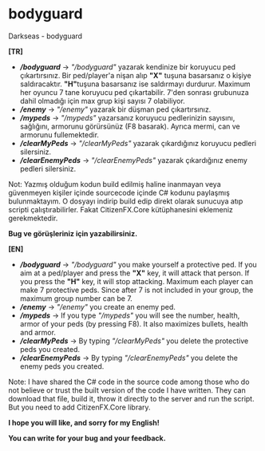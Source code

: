 # bodyguard
Darkseas - bodyguard <br/>

<b>[TR]</b> <br/>
- <b><i>/bodyguard</b></i> -> <i>"/bodyguard"</i> yazarak kendinize bir koruyucu ped çıkartırsınız. Bir ped/player'a nişan alıp <b>"X"</b> tuşuna basarsanız o kişiye saldıracaktır. <b>"H"</b>tuşuna basarsanız ise saldırmayı durdurur. Maximum her oyuncu 7 tane koruyucu ped çıkartabilir. 7'den sonrası grubunuza dahil olmadığı için max grup kişi sayısı 7 olabiliyor.
- <b><i>/enemy</b></i> -> <i>"/enemy"</i> yazarak bir düşman ped çıkartırsınız.
- <b><i>/mypeds</b></i> -> <i>"/mypeds"</i> yazarsanız koruyucu pedlerinizin sayısını, sağlığını, armorunu görürsünüz (F8 basarak). Ayrıca mermi, can ve armorunu fullemektedir.
- <b><i>/clearMyPeds</b></i> -> <i>"/clearMyPeds"</i> yazarak çıkardığınız koruyucu pedleri silersiniz.
- <b><i>/clearEnemyPeds</b></i> -> <i>"/clearEnemyPeds"</i> yazarak çıkardığınız enemy pedleri silersiniz.

Not: Yazmış olduğum kodun build edilmiş haline inanmayan veya güvenmeyen kişiler içinde sourcecode içinde C# kodunu paylaşmış bulunmaktayım. O dosyayı indirip build edip direkt olarak sunucuya atıp scripti çalıştırabilirler. Fakat CitizenFX.Core kütüphanesini eklemeniz gerekmektedir.

<b>Bug ve görüşleriniz için yazabilirsiniz.</b>

<b>[EN]</b> <br/>
- <b><i>/bodyguard</b></i> -> <i>"/bodyguard"</i> you make yourself a protective ped. If you aim at a ped/player and press the <b>"X"</b> key, it will attack that person. If you press the <b>"H"</b> key, it will stop attacking. Maximum each player can make 7 protective peds. Since after 7 is not included in your group, the maximum group number can be 7.
- <b><i>/enemy</b></i> -> <i>"/enemy"</i> you create an enemy ped.
- <b><i>/mypeds</b></i> -> If you type <i>"/mypeds"</i> you will see the number, health, armor of your peds (by pressing F8). It also maximizes bullets, health and armor.
- <b><i>/clearMyPeds</b></i> -> By typing <i>"/clearMyPeds"</i> you delete the protective peds you created.
- <b><i>/clearEnemyPeds</b></i> -> By typing <i>"/clearEnemyPeds"</i> you delete the enemy peds you created.

Note: I have shared the C# code in the source code among those who do not believe or trust the built version of the code I have written. They can download that file, build it, throw it directly to the server and run the script. But you need to add CitizenFX.Core library.

<b>I hope you will like, and sorry for my English!</b>

<b>You can write for your bug and your feedback.</b>



